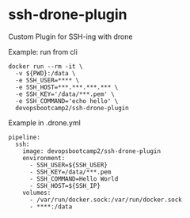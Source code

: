 # ssh-drone-plugin
Custom Plugin for SSH-ing with drone

Example: run from cli
```
docker run --rm -it \
  -v ${PWD}:/data \
  -e SSH_USER=**** \
  -e SSH_HOST=***.***.***.*** \
  -e SSH_KEY='/data/***.pem' \
  -e SSH_COMMAND='echo hello' \
  devopsbootcamp2/ssh-drone-plugin
  ```
  
Example in .drone.yml
```
pipeline:
  ssh:
    image: devopsbootcamp2/ssh-drone-plugin
    environment:
      - SSH_USER=${SSH_USER}
      - SSH_KEY=/data/***.pem
      - SSH_COMMAND=Hello World
      - SSH_HOST=${SSH_IP}
    volumes:
      - /var/run/docker.sock:/var/run/docker.sock
      - ****:/data
```
